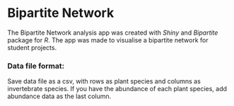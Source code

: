 # Bipartite Network  

The Bipartite Network analysis app was created with *Shiny* and *Bipartite* package for *R*. 
The app was made to visualise a bipartite network for student projects.

### Data file format:
Save data file as a csv, with rows as plant species and columns as invertebrate species. If you have the abundance of each plant species, add abundance data as the last column.